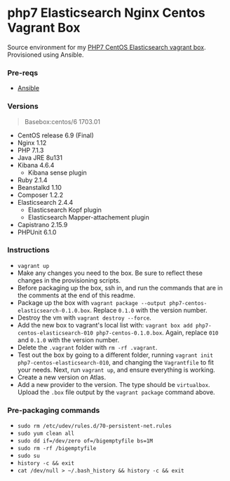 # php7 Elasticsearch Nginx Centos Vagrant Box

Source environment for my [PHP7 CentOS Elasticsearch vagrant box](https://app.vagrantup.com/ajnijland/boxes/centos6-php7-elasticsearch). Provisioned using Ansible.

### Pre-reqs

* [Ansible](http://docs.ansible.com/ansible/index.html)

### Versions
>Basebox:centos/6 1703.01

* CentOS release 6.9 (Final)
* Nginx 1.12
* PHP 7.1.3
* Java JRE 8u131
* Kibana 4.6.4
    * Kibana sense plugin
* Ruby 2.1.4
* Beanstalkd 1.10
* Composer 1.2.2
* Elasticsearch 2.4.4
    * Elasticsearch Kopf plugin
    * Elasticsearch Mapper-attachement plugin
* Capistrano 2.15.9
* PHPUnit 6.1.0

### Instructions

* `vagrant up`
* Make any changes you need to the box. Be sure to reflect these changes in the provisioning scripts.
* Before packaging up the box, ssh in, and run the commands that are in the comments at the end of this readme.
* Package up the box with `vagrant package --output php7-centos-elasticsearch-0.1.0.box`. Replace `0.1.0` with the version number.
* Destroy the vm with `vagrant destroy --force`.
* Add the new box to vagrant's local list with: `vagrant box add php7-centos-elasticsearch-010 php7-centos-0.1.0.box`. Again, replace `010` and `0.1.0` with the version number.
* Delete the `.vagrant` folder with `rm -rf .vagrant`.
* Test out the box by going to a different folder, running `vagrant init php7-centos-elasticsearch-010`, and changing the `Vagrantfile` to fit your needs. Next, run `vagrant up`, and ensure everything is working.
* Create a new version on Atlas.
* Add a new provider to the version. The type should be `virtualbox`. Upload the `.box` file output by the `vagrant package` command above.

### Pre-packaging commands

* `sudo rm /etc/udev/rules.d/70-persistent-net.rules`
* `sudo yum clean all`
* `sudo dd if=/dev/zero of=/bigemptyfile bs=1M`
* `sudo rm -rf /bigemptyfile`
* `sudo su`
* `history -c && exit`
* `cat /dev/null > ~/.bash_history && history -c && exit`

